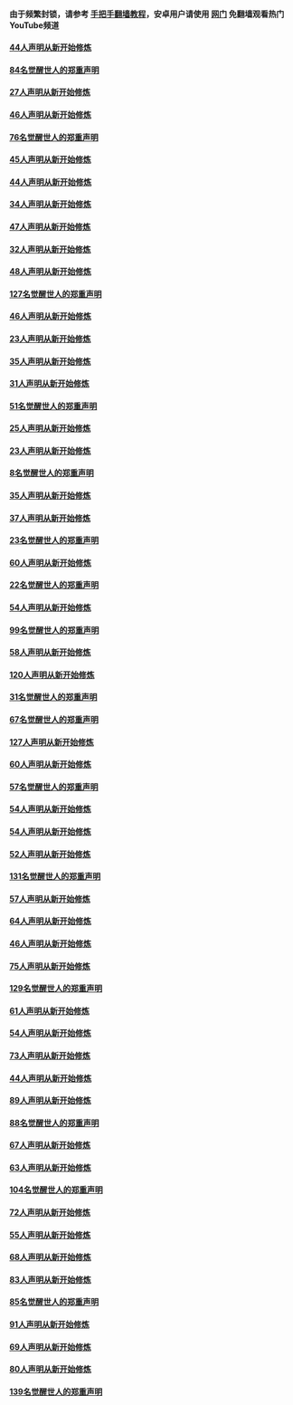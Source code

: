 #### 由于频繁封锁，请参考 [手把手翻墙教程](https://github.com/gfw-breaker/guides/wiki/)，安卓用户请使用 [网门](https://github.com/gfw-breaker/nogfw/blob/master/dl.md?t=03040300) 免翻墙观看热门YouTube频道 

#### [44人声明从新开始修炼](../pages/91/421544.md?t=03040300) 

#### [84名觉醒世人的郑重声明](../pages/91/421543.md?t=03040300) 

#### [27人声明从新开始修炼](../pages/91/421465.md?t=03040300) 

#### [46人声明从新开始修炼](../pages/91/421454.md?t=03040300) 

#### [76名觉醒世人的郑重声明](../pages/91/421453.md?t=03040300) 

#### [45人声明从新开始修炼](../pages/91/421452.md?t=03040300) 

#### [44人声明从新开始修炼](../pages/91/421422.md?t=03040300) 

#### [34人声明从新开始修炼](../pages/91/421322.md?t=03040300) 

#### [47人声明从新开始修炼](../pages/91/421264.md?t=03040300) 

#### [32人声明从新开始修炼](../pages/91/421225.md?t=03040300) 

#### [48人声明从新开始修炼](../pages/91/421202.md?t=03040300) 

#### [127名觉醒世人的郑重声明](../pages/91/421224.md?t=03040300) 

#### [46人声明从新开始修炼](../pages/91/421203.md?t=03040300) 

#### [23人声明从新开始修炼](../pages/91/421138.md?t=03040300) 

#### [35人声明从新开始修炼](../pages/91/421122.md?t=03040300) 

#### [31人声明从新开始修炼](../pages/91/421081.md?t=03040300) 

#### [51名觉醒世人的郑重声明](../pages/91/421080.md?t=03040300) 

#### [25人声明从新开始修炼](../pages/91/421020.md?t=03040300) 

#### [23人声明从新开始修炼](../pages/91/420884.md?t=03040300) 

#### [8名觉醒世人的郑重声明](../pages/91/420883.md?t=03040300) 

#### [35人声明从新开始修炼](../pages/91/420809.md?t=03040300) 

#### [37人声明从新开始修炼](../pages/91/420766.md?t=03040300) 

#### [23名觉醒世人的郑重声明](../pages/91/420765.md?t=03040300) 

#### [60人声明从新开始修炼](../pages/91/420727.md?t=03040300) 

#### [22名觉醒世人的郑重声明](../pages/91/420726.md?t=03040300) 

#### [54人声明从新开始修炼](../pages/91/420529.md?t=03040300) 

#### [99名觉醒世人的郑重声明](../pages/91/420528.md?t=03040300) 

#### [58人声明从新开始修炼](../pages/91/420198.md?t=03040300) 

#### [120人声明从新开始修炼](../pages/91/420141.md?t=03040300) 

#### [31名觉醒世人的郑重声明](../pages/91/420197.md?t=03040300) 

#### [67名觉醒世人的郑重声明](../pages/91/420140.md?t=03040300) 

#### [127人声明从新开始修炼](../pages/91/420082.md?t=03040300) 

#### [60人声明从新开始修炼](../pages/91/420081.md?t=03040300) 

#### [57名觉醒世人的郑重声明](../pages/91/420080.md?t=03040300) 

#### [54人声明从新开始修炼](../pages/91/419533.md?t=03040300) 

#### [54人声明从新开始修炼](../pages/91/419532.md?t=03040300) 

#### [52人声明从新开始修炼](../pages/91/419531.md?t=03040300) 

#### [131名觉醒世人的郑重声明](../pages/91/419530.md?t=03040300) 

#### [57人声明从新开始修炼](../pages/91/419430.md?t=03040300) 

#### [64人声明从新开始修炼](../pages/91/419429.md?t=03040300) 

#### [46人声明从新开始修炼](../pages/91/419428.md?t=03040300) 

#### [75人声明从新开始修炼](../pages/91/419427.md?t=03040300) 

#### [129名觉醒世人的郑重声明](../pages/91/419426.md?t=03040300) 

#### [61人声明从新开始修炼](../pages/91/419198.md?t=03040300) 

#### [54人声明从新开始修炼](../pages/91/419197.md?t=03040300) 

#### [73人声明从新开始修炼](../pages/91/419196.md?t=03040300) 

#### [44人声明从新开始修炼](../pages/91/419075.md?t=03040300) 

#### [89人声明从新开始修炼](../pages/91/419074.md?t=03040300) 

#### [88名觉醒世人的郑重声明](../pages/91/419195.md?t=03040300) 

#### [67人声明从新开始修炼](../pages/91/419073.md?t=03040300) 

#### [63人声明从新开始修炼](../pages/91/419072.md?t=03040300) 

#### [104名觉醒世人的郑重声明](../pages/91/419071.md?t=03040300) 

#### [72人声明从新开始修炼](../pages/91/418902.md?t=03040300) 

#### [55人声明从新开始修炼](../pages/91/418901.md?t=03040300) 

#### [68人声明从新开始修炼](../pages/91/418900.md?t=03040300) 

#### [83人声明从新开始修炼](../pages/91/418757.md?t=03040300) 

#### [85名觉醒世人的郑重声明](../pages/91/418899.md?t=03040300) 

#### [91人声明从新开始修炼](../pages/91/418756.md?t=03040300) 

#### [69人声明从新开始修炼](../pages/91/418755.md?t=03040300) 

#### [80人声明从新开始修炼](../pages/91/418754.md?t=03040300) 

#### [139名觉醒世人的郑重声明](../pages/91/418753.md?t=03040300) 

